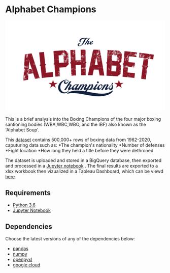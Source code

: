 # Alphabet Champions

![alphabetchampions](Images/Alphabet-Champions-title.png)


This is a brief analysis into the Boxing Champions of the four major boxing santioning bodies (WBA,WBC,WBO, and the IBF) also known as the 'Alphabet Soup'.

This [dataset](https://data.world/sportsvizsunday/2020-november-boxing-champions-history) contains 500,000+ rows of boxing data from 1962-2020, 
caputuring data such as:
*The champion's nationality
*Number of defenses
*Fight location 
*How long they held a title before they were dethroned

The dataset is uploaded and stored in a BigQuery database, then exported and processed in a [Jupyter notebook](https://cloud.google.com/bigquery/docs/visualize-jupyter) . The final results are exported to a xlsx workbook then vizualized in a Tableau Dashboard, which can be viewd [here](https://public.tableau.com/shared/SCN59NX9W?:display_count=n&:origin=viz_share_link).




## Requirements

* [Python 3.6](https://www.python.org/downloads/release/python-360/)
* [Jupyter Notebook](http://jupyter.org/)

## Dependencies

Choose the latest versions of any of the dependencies below:

* [pandas](https://pandas.pydata.org/)
* [numpy](http://www.numpy.org/)
* [openpyxl](https://openpyxl.readthedocs.io/en/stable/)
* [google cloud](https://cloud.google.com/python/docs/reference/storage/latest)
